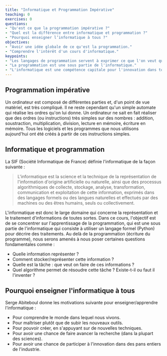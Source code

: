 ```yaml
---
title: "Informatique et Programmation Impérative"
teaching: 0
exercises: 0
questions:
- "Qu'est ce que la programmation impérative ?"
- "Quel est la différence entre informatique et programmation ?"
- "Pourquoi enseigner l’informatique à tous ?"
objectives:
- "Avoir une idée globale de ce qu'est la programmation."
- "Comprendre l'intérêt d'un cours d'informatique."
keypoints:
- "Les langages de programmation servent à exprimer ce que l'on veut que l'ordinateur fasse."
- "La programmation est une sous partie de l'informatique."
- "L'informatique est une compétence capitale pour l'innovation dans toutes les disciplines."
---
```



## Programmation impérative

Un ordinateur est composé de différentes parties et, d'un point de vue matériel, est très compliqué.
Il ne reste cependant qu'un simple automate qui réalise les ordres qu'on lui donne.
Un ordinateur ne sait en fait réaliser que des ordres (ou instructions) très simples sur des nombres : addition, soustraction, multiplication, division, lecture en mémoire, écriture en mémoire.
Tous les logiciels et les programmes que nous utilisons aujourd'hui ont été créés à partir de ces instructions simples.


## Informatique et programmation

La SIF (Société Informatique de France) définie l'informatique de la façon suivante :

> L'informatique est la science et la technique de la représentation de l'information d'origine artificielle ou naturelle, ainsi que des processus algorithmiques de collecte, stockage, analyse, transformation, communication et exploitation de cette information, exprimés dans des langages formels ou des langues naturelles et effectués par des machines ou des êtres humains, seuls ou collectivement.

L'informatique est donc le large domaine qui concerne la représentation et le traitement d'informations de toutes sortes.
Dans ce cours, l'objectif est de se concentrer sur l'apprentissage de la programmation, qui est une sous partie de l'informatique qui consiste à utiliser un langage formel (Python) pour décrire des traitements.
Au delà de la programmation (écriture du programme), nous serons amenés à nous poser certaines questions fondamentales comme :
- Quelle information représenter ?
- Comment stocker/représenter cette information ?
- Quelle est la tâche : que veut on faire de ces informations ?
- Quel algorithme permet de résoudre cette tâche ? Existe-t-il ou faut il l'inventer ?


## Pourquoi enseigner l'informatique à tous

Serge Abiteboul donne les motivations suivante pour enseigner/apprendre l'informatique :

- Pour comprendre le monde dans lequel nous vivons.
- Pour maîtriser plutôt que de subir les nouveaux outils.
- Pour pouvoir créer, en s'appuyant sur de nouvelles techniques.
- Pour avoir une chance de faire avancer la recherche (dans la plupart des sciences).
- Pour avoir une chance de participer à l'innovation dans des pans entiers de l'industrie.


